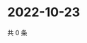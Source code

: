 # 2022-10-23

共 0 条

<!-- BEGIN WEIBO -->
<!-- 最后更新时间 Sun Oct 23 2022 01:26:53 GMT+0800 (China Standard Time) -->

<!-- END WEIBO -->
